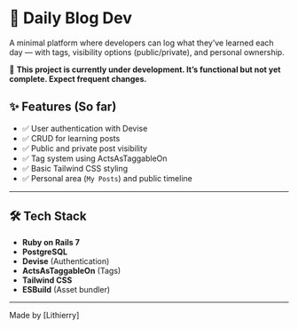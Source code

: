 # 🧠 Daily Blog Dev

A minimal platform where developers can log what they’ve learned each day — with tags, visibility options (public/private), and personal ownership.

🚧 **This project is currently under development. It’s functional but not yet complete. Expect frequent changes.**

## ✨ Features (So far)

- ✅ User authentication with Devise
- ✅ CRUD for learning posts
- ✅ Public and private post visibility
- ✅ Tag system using ActsAsTaggableOn
- ✅ Basic Tailwind CSS styling
- ✅ Personal area (`My Posts`) and public timeline

---

## 🛠️ Tech Stack

- **Ruby on Rails 7**
- **PostgreSQL**
- **Devise** (Authentication)
- **ActsAsTaggableOn** (Tags)
- **Tailwind CSS**
- **ESBuild** (Asset bundler)

---

Made by [Lithierry]
